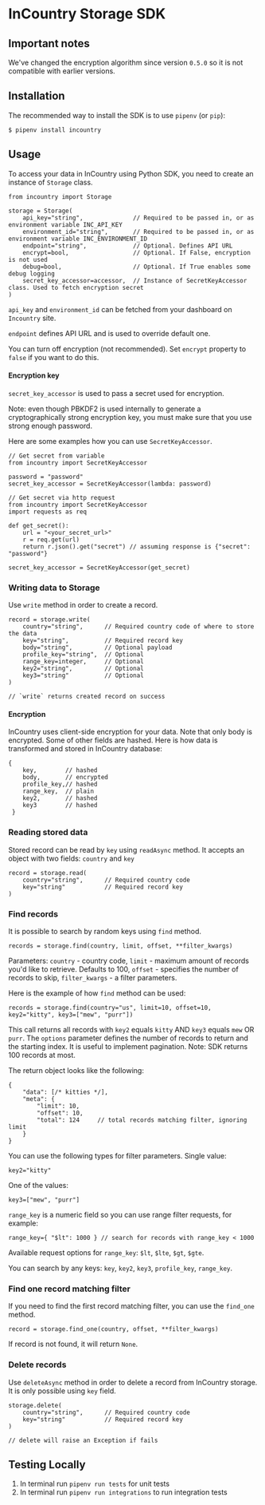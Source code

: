 InCountry Storage SDK
============

Important notes
---------------
We've changed the encryption algorithm since version `0.5.0` so it is not compatible with earlier versions.

Installation
-----
The recommended way to install the SDK is to use `pipenv` (or `pip`):
```
$ pipenv install incountry
```

Usage
-----
To access your data in InCountry using Python SDK, you need to create an instance of `Storage` class.
```
from incountry import Storage

storage = Storage(
    api_key="string",              // Required to be passed in, or as environment variable INC_API_KEY
    environment_id="string",       // Required to be passed in, or as environment variable INC_ENVIRONMENT_ID
    endpoint="string",             // Optional. Defines API URL
    encrypt=bool,                  // Optional. If False, encryption is not used
    debug=bool,                    // Optional. If True enables some debug logging
    secret_key_accessor=accessor,  // Instance of SecretKeyAccessor class. Used to fetch encryption secret
)
```
`api_key` and `environment_id` can be fetched from your dashboard on `Incountry` site.

`endpoint` defines API URL and is used to override default one.

You can turn off encryption (not recommended). Set `encrypt` property to `false` if you want to do this.

#### Encryption key

`secret_key_accessor` is used to pass a secret used for encryption.

Note: even though PBKDF2 is used internally to generate a cryptographically strong encryption key, you must make sure that you use strong enough password.

Here are some examples how you can use `SecretKeyAccessor`.
```
// Get secret from variable
from incountry import SecretKeyAccessor

password = "password"
secret_key_accessor = SecretKeyAccessor(lambda: password)

// Get secret via http request
from incountry import SecretKeyAccessor
import requests as req

def get_secret():
    url = "<your_secret_url>"
    r = req.get(url)
    return r.json().get("secret") // assuming response is {"secret": "password"}

secret_key_accessor = SecretKeyAccessor(get_secret)
```

### Writing data to Storage

Use `write` method in order to create a record.
```
record = storage.write(
	country="string",      // Required country code of where to store the data
	key="string",          // Required record key
	body="string",         // Optional payload
	profile_key="string",  // Optional
	range_key=integer,     // Optional
	key2="string",         // Optional
	key3="string"          // Optional
)

// `write` returns created record on success
```
#### Encryption
InCountry uses client-side encryption for your data. Note that only body is encrypted. Some of other fields are hashed.
Here is how data is transformed and stored in InCountry database:
```
{
	key, 		// hashed
	body, 		// encrypted
	profile_key,// hashed
	range_key, 	// plain
	key2, 		// hashed
	key3 		// hashed
 }
```
### Reading stored data

Stored record can be read by `key` using `readAsync` method. It accepts an object with two fields: `country` and `key`
```
record = storage.read(
	country="string",      // Required country code
	key="string"           // Required record key
)
```

### Find records

It is possible to search by random keys using `find` method.
```
records = storage.find(country, limit, offset, **filter_kwargs)
```
Parameters:
`country` - country code,
`limit` - maximum amount of records you'd like to retrieve. Defaults to 100,
`offset` - specifies the number of records to skip,
`filter_kwargs` - a filter parameters.

Here is the example of how `find` method can be used:
```
records = storage.find(country="us", limit=10, offset=10, key2="kitty", key3=["mew", "purr"])
```
This call returns all records with `key2` equals `kitty` AND `key3` equals `mew` OR `purr`. The `options` parameter defines the number of records to return and the starting index. It is useful to implement pagination. Note: SDK returns 100 records at most.

The return object looks like the following:
```
{
	"data": [/* kitties */],
	"meta": {
		"limit": 10,
		"offset": 10,
		"total": 124     // total records matching filter, ignoring limit
	}
}
```
You can use the following types for filter parameters.
Single value:
```
key2="kitty"
```
One of the values:
```
key3=["mew", "purr"]
```
`range_key` is a numeric field so you can use range filter requests, for example:
```
range_key={ "$lt": 1000 } // search for records with range_key < 1000
```
Available request options for `range_key`: `$lt`, `$lte`, `$gt`, `$gte`.

You can search by any keys: `key`, `key2`, `key3`, `profile_key`, `range_key`.

### Find one record matching filter

If you need to find the first record matching filter, you can use the `find_one` method.
```
record = storage.find_one(country, offset, **filter_kwargs)
```
If record is not found, it will return `None`.

### Delete records
Use `deleteAsync` method in order to delete a record from InCountry storage. It is only possible using `key` field.
```
storage.delete(
	country="string",      // Required country code
	key="string"           // Required record key
)

// delete will raise an Exception if fails
```

Testing Locally
-----

1. In terminal run `pipenv run tests` for unit tests
2. In terminal run `pipenv run integrations` to run integration tests
